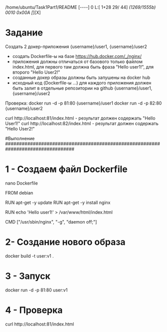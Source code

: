 /home/ubuntu/Task1Part1/README   [----]  0 L:[  1+28  29/ 44] *(1269/1555b) 0010 0x00A                                                                                                                       [*][X]
# Задание
Создать 2 докер-приложения {username}/user1, {username}/user2
 * создать Dockerfile-ы на базе https://hub.docker.com/_/nginx/
 * приложения должны отличаться от базового только файлом index.html, для первого там должна быть фраза "Hello user1!", для второго "Hello User2!"
 * созданные докер образы должны быть запушены на docker hub
 *  исходный код (Dockerfile-ы ...) для каждого приложения должен быть залит в отдельные репозитории на github {username}/user1, {username}/user2



Проверка:
docker run -d -p 81:80 {username}/user1
docker run -d -p 82:80 {username}/user2

curl http://localhost:81/index.html - результат должен содержать "Hello User1!"
curl http://localhost:82/index.html - результат должен содержать "Hello User2!"


#Выполнение
#################################################################################

# 1 - Создаем файл Dockerfile

nano Dockerfile

FROM debian

RUN apt-get -y update
RUN apt-get -y install nginx

RUN echo 'Hello user1!' > /var/www/html/index.html


CMD ["/usr/sbin/nginx", "-g", "daemon off;"]

# 2- Создание нового образа
docker build -t user:v1 .
# 3 - Запуск
docker run -d -p 81:80 user:v1

# 4 - Проверка
curl http://localhost:81/index.html
